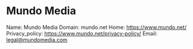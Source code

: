 
# Mundo Media

Name: Mundo Media
Domain: mundo.net
Home: https://www.mundo.net/
Privacy_policy: https://www.mundo.net/privacy-policy/
Email: legal@mundomedia.com
